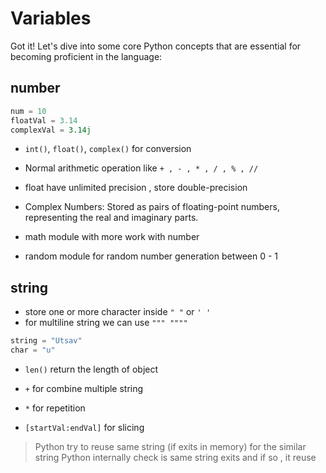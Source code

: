 # Variables

Got it! Let's dive into some core Python concepts that are essential for becoming proficient in the language:

<!-- ### Basic Concepts
1. **Variables and Data Types**: Understanding and using different data types like integers, floats, strings, lists, tuples, dictionaries, and sets.
2. **Operators**: Arithmetic, relational, logical, bitwise, assignment, and special operators.

### Control Flow
1. **Conditional Statements**: `if`, `elif`, `else` statements for decision-making.
2. **Loops**: `for` and `while` loops, including the use of `break` and `continue` statements.

### Functions
1. **Defining Functions**: Using the `def` keyword, understanding function parameters, and returning values.
2. **Lambda Functions**: Creating small anonymous functions using the `lambda` keyword.
3. **Decorators**: Functions that modify the behaviour of other functions.

### Data Structures
1. **Lists**: Creation, indexing, slicing, appending, and other list methods.
2. **Tuples**: Immutable sequences and their uses.
3. **Dictionaries**: Key-value pairs, dictionary methods, and dictionary comprehensions.
4. **Sets**: Unordered collections of unique elements and set operations.

### String Manipulation
1. **String Methods**: Common string methods like `split()`, `join()`, `replace()`, `find()`, and more.
2. **Formatting Strings**: Using f-strings, `format()` method, and old-style `%` formatting.

### File Handling
1. **Reading and Writing Files**: Using `open()`, `read()`, `write()`, and `with` statement for file operations.

### Exception Handling
1. **Try-Except Blocks**: Catching and handling exceptions using `try`, `except`, `else`, and `finally` blocks.
2. **Custom Exceptions**: Defining your own exceptions using the `raise` keyword.

### Modules and Packages
1. **Importing Modules**: Using `import`, `from ... import ...`, and `import ... as ...` statements.
2. **Creating and Using Packages**: Organizing code into modules and packages.

### Object-Oriented Programming (OOP)
1. **Classes and Objects**: Defining classes, creating objects, and understanding `self`.
2. **Inheritance**: Implementing inheritance, understanding `super()`, and method overriding.
3. **Polymorphism**: Using method overriding and operator overloading.

### Advanced Topics
1. **Generators**: Using `yield` to create generators and understanding their use cases.
2. **Comprehensions**: List, dictionary, and set comprehensions for concise code.
3. **Context Managers**: Using the `with` statement and defining custom context managers.

These concepts will provide you with a strong foundation in Python, enabling you to write efficient, effective, and elegant code. If you need more details or examples on any of these topics, feel free to ask!

 -->

## number

```python
num = 10
floatVal = 3.14
complexVal = 3.14j
```

- `int()`, `float()`, `complex()` for conversion

- Normal arithmetic operation like `+ , - , * , / , % , //`

- float have unlimited precision , store double-precision

- Complex Numbers: Stored as pairs of floating-point numbers, representing the real and imaginary parts.

- math module with more work with number
- random module for random number generation between 0 - 1

## string

- store one or more character inside `" "` or `' '`
- for multiline string we can use `""" """"`

```python
string = "Utsav"
char = "u"
```

- `len()` return the length of object

- `+` for combine multiple string
- `*` for repetition
- `[startVal:endVal]` for slicing

> Python try to reuse same string (if exits in memory) for the similar string
> Python internally check is same string exits and if so , it reuse
